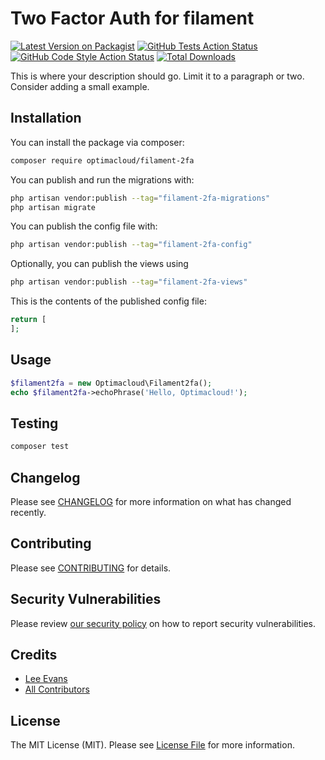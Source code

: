 # Two Factor Auth for filament

[![Latest Version on Packagist](https://img.shields.io/packagist/v/optimacloud/filament-2fa.svg?style=flat-square)](https://packagist.org/packages/optimacloud/filament-2fa)
[![GitHub Tests Action Status](https://img.shields.io/github/actions/workflow/status/optimacloud/filament-2fa/run-tests.yml?branch=main&label=tests&style=flat-square)](https://github.com/optimacloud/filament-2fa/actions?query=workflow%3Arun-tests+branch%3Amain)
[![GitHub Code Style Action Status](https://img.shields.io/github/actions/workflow/status/optimacloud/filament-2fa/fix-php-code-styling.yml?branch=main&label=code%20style&style=flat-square)](https://github.com/optimacloud/filament-2fa/actions?query=workflow%3A"Fix+PHP+code+styling"+branch%3Amain)
[![Total Downloads](https://img.shields.io/packagist/dt/optimacloud/filament-2fa.svg?style=flat-square)](https://packagist.org/packages/optimacloud/filament-2fa)



This is where your description should go. Limit it to a paragraph or two. Consider adding a small example.

## Installation

You can install the package via composer:

```bash
composer require optimacloud/filament-2fa
```

You can publish and run the migrations with:

```bash
php artisan vendor:publish --tag="filament-2fa-migrations"
php artisan migrate
```

You can publish the config file with:

```bash
php artisan vendor:publish --tag="filament-2fa-config"
```

Optionally, you can publish the views using

```bash
php artisan vendor:publish --tag="filament-2fa-views"
```

This is the contents of the published config file:

```php
return [
];
```

## Usage

```php
$filament2fa = new Optimacloud\Filament2fa();
echo $filament2fa->echoPhrase('Hello, Optimacloud!');
```

## Testing

```bash
composer test
```

## Changelog

Please see [CHANGELOG](CHANGELOG.md) for more information on what has changed recently.

## Contributing

Please see [CONTRIBUTING](.github/CONTRIBUTING.md) for details.

## Security Vulnerabilities

Please review [our security policy](../../security/policy) on how to report security vulnerabilities.

## Credits

- [Lee Evans](https://github.com/lee)
- [All Contributors](../../contributors)

## License

The MIT License (MIT). Please see [License File](LICENSE.md) for more information.
